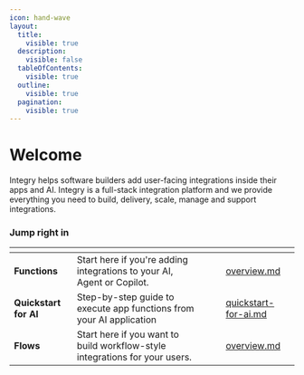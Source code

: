 ```yaml
---
icon: hand-wave
layout:
  title:
    visible: true
  description:
    visible: false
  tableOfContents:
    visible: true
  outline:
    visible: true
  pagination:
    visible: true
---
```


# Welcome

Integry helps software builders add user-facing integrations inside their apps and AI. Integry is a full-stack integration platform and we provide everything you need to build, delivery, scale, manage and support integrations.&#x20;

### Jump right in

<table data-view="cards"><thead><tr><th></th><th></th><th data-hidden data-card-cover data-type="files"></th><th data-hidden></th><th data-hidden data-card-target data-type="content-ref"></th></tr></thead><tbody><tr><td><strong>Functions</strong></td><td>Start here if you're adding integrations to your AI, Agent or Copilot.</td><td></td><td></td><td><a href="functions/overview.md">overview.md</a></td></tr><tr><td><strong>Quickstart for AI</strong></td><td>Step-by-step guide to execute app functions from your AI application</td><td></td><td></td><td><a href="getting-started/quickstart-for-ai.md">quickstart-for-ai.md</a></td></tr><tr><td><strong>Flows</strong></td><td>Start here if you want to build workflow-style integrations for your users.</td><td></td><td></td><td><a href="flows/overview.md">overview.md</a></td></tr></tbody></table>

